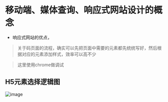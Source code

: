 # 移动端、媒体查询、响应式网站设计的概念
- 响应式网站的优点，

> 关于码页面的流程，确实可以先把页面中需要的元素都先统统写好，然后根据对应的元素添加样式，效率可以高不少

> 这里使用chrome做调试

## H5元素选择逻辑图
![image](https://cloud.githubusercontent.com/assets/18028533/21841538/7cd9f8b4-d81d-11e6-9d0d-cda4824edb06.png)
